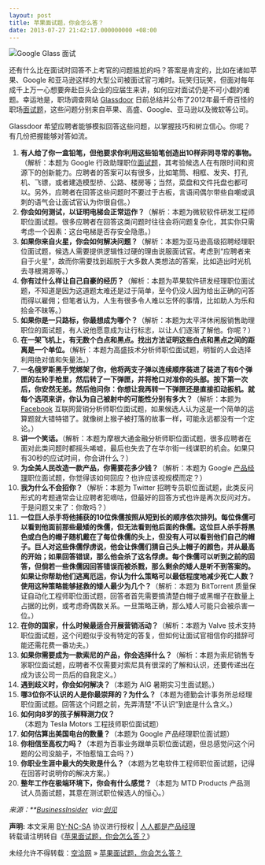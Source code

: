 ```yaml
---
layout: post
title: 苹果面试题，你会怎么答？
date: 2013-07-27 21:42:17.000000000 +08:00
---
```


![](http://www.woshipm.com/wp-content/uploads/2013/07/981dbd8d62373fbdf53bfb24a8c9552b.jpg "Google Glass 面试")

还有什么比在面试时回答不上考官的问题尴尬的吗？答案是肯定的，比如在诸如苹果、Google 和亚马逊这样的大型公司被面试官刁难时。玩笑归玩笑，但面对每年成千上万一心想要奔赴巨头企业的应届生来讲，如何应对面试仍是不可小觑的难题。幸运地是，职场调查网站 [Glassdoor](http://www.glassdoor.com/Interview/index.htm) 日前总结并公布了2012年最千奇百怪的职场<span class="wp_keywordlink_affiliate">[面试题](http://www.woshipm.com/tag/%E9%9D%A2%E8%AF%95%E9%A2%98 "查看 面试题 中的全部文章")</span>，这些问题分别来自苹果、高盛、Google、亚马逊以及微软等公司。

Glassdoor 希望应聘者能够模拟回答这些问题，以掌握技巧和树立信心。你呢？有几份把握能够对答如流。

1. **有人给了你一盒铅笔，但他要求你利用这些铅笔创造出10样非同寻常的事物。**（解析：本题为 Google 行政助理职位<span class="wp_keywordlink_affiliate">[面试题](http://www.woshipm.com/tag/%E9%9D%A2%E8%AF%95%E9%A2%98 "查看 面试题 中的全部文章")</span>，其考验候选人在有限时间和资源下的创新能力。应聘者的答案可以有很多，比如笔筒、相框、发夹、打孔机、飞镖，或者建造模型桥、公路、楼房等；当然，菜盘和文件托盘也都可以。另外，应聘者在回答这些问题时不要过于古板，言语间偶尔带些自嘲或讽刺的语气会让面试官认为你很自信。）
2. **你会如何测试，以证明电梯会正常运作？**（解析：本题为微软软件研发工程师职位面试题。很多应聘者在回答这类问题时往往会将问题复杂化，其实你只需考虑一个因素：这台电梯是否存安全隐患。）
3. **如果你来自火星，你会如何解决问题？**（解析：本题为亚马逊高级招聘经理职位面试题，候选人需要提供逻辑性过硬的理由说服面试官。考虑到“应聘者来自于火星”，故而你需要找到超脱于大多数人类想法的答案，比如造出时光机去寻根溯源等。）
4. **你有过什么样让自己自豪的经历？**（解析：本题为苹果软件研发经理职位面试题，不知道是因为这道题太难还是过于简单，至今仍没人因为给出正确的问答而得以雇佣；但笔者认为，人生有很多令人难以忘怀的事情，比如助人为乐和拾金不昧等。）
5. **如果你是一只路标，你最想成为哪个？**（解析：本题为太平洋休闲服销售助理职位的面试题，有人说他愿意成为让行标志，以让人们逐渐了解他。你呢？）
6. **在一架飞机上，有无数个白点和黑点。找出方法证明这些白点和黑点之间的距离是一个单位。**（解析：本题为高盛技术分析师职位面试题，明智的人会选择利用绝对值和矢量法。）
7. **一名俄罗斯黑手党绑架了你，他将两支子弹以连续顺序装进了装进了有6个弹匣的左轮手枪里，然后转了一下弹匣，并将枪口对准你的头部。按下第一次后，你安然无恙。然后他问你：你想让我再转一下弹匣还是直接扣动扳机。就每个选项来讲，你认为自己被射中的可能性分别有多大？**（解析：本题为 <span class="wp_keywordlink_affiliate">[Facebook](http://www.woshipm.com/tag/facebook "Facebook")</span> 互联网营销分析师职位面试题，如果候选人认为这是一个简单的运算题就大错特错了。就像树上猴子被打落的故事一样，可能永远都没有一个定论。）
8. **讲一个笑话。**（解析：本题为摩根大通金融分析师职位面试题，很多应聘者在面对此类问题时都摇头唏嘘，最后也失去了在华尔街一线谋职的机会。如果只有30秒的应试时间，你会讲什么？）
9. **为全美人民改造一款产品，你需要花多少钱？**（解析：本题为 Google <span class="wp_keywordlink_affiliate">[产品经理](http://www.woshipm.com/tag/%E4%BA%A7%E5%93%81%E7%BB%8F%E7%90%86 "产品经理")</span>职位面试题，你觉得该如何回应？也许应该视规模而定？）
10. **我为什么不会招你？**（解析：本题为 Twitter 招聘专员职位面试题，此类反问形式的考题通常会让应聘者犯嘀咕，但最好的回答方式也许是再次反问对方。于是问题又来了：你敢吗？）
11. **一位巨人杀手将他捕获的10位侏儒按照从短到长的顺序依次排列。每位侏儒可以看到他面前那些最矮的侏儒，但无法看到他后面的侏儒。这位巨人杀手将黑色或白色的帽子随机戴在了每位侏儒的头上，但没有人可以看到他们自己的帽子。巨人对这些侏儒俘虏说，他会让侏儒们猜自己头上帽子的颜色，并从最高的开始；如果回答错误，那么他会杀了这名俘虏。每个侏儒可以听到之前的回答，但倘若一些侏儒因回答错误而被杀戮，那么剩余的矮人是听不到答案的。如果让你帮助他们逃离厄运，你认为什么策略可以最低程度地减少死亡人数？使用这种策略能够拯救的矮人最少为几个？**（解析：本题为 BitTorrent 质量保证自动化工程师职位面试题，回答者首先需要搞清楚白帽子或黑帽子在数量上占据的比例，或考虑奇偶数关系。一旦策略正确，那么矮人可能只会被杀害一位。）
12. **在你的国家，什么时候最适合开展营销活动？**（解析：本题为 Valve 技术支持职位面试题，这个问题似乎没有特定的答复，但如何让面试官相信你的措辞可能还需花费一番功夫。）
13. **如果你需要成为一款索尼的产品，你会选择什么？**（解析：本题为索尼销售专家职位面试题，应聘者不仅需要对索尼具有很深的了解和认识，还要传递出在成为该公司一员后的自我定义。）
14. **遇到歧义时，你会如何解决？**（本题为 AIG 暑期实习生面试题。）
15. **哪3位你不认识的人是你最崇拜的？为什么？**（本题为德勤会计事务所总经理职位面试题。回答这个问题之前，先弄清楚“不认识”到底是什么含义。）
16. **如何向8岁的孩子解释测力仪？**（本题为 Tesla Motors 工程技师职位面试题）
17. **如何估算出美国电台的数量？**（本题为 Google 产品经理职位面试题）
18. **你相信至高权力吗？**（本题为百事业务跟单员职位面试题，但总感觉问这个问题的公司没脑子，不怕惹恼工会吗？）
19. **你职业生涯中最大的失败是什么？**（本题为艺电软件工程师职位面试题，记得在回答时说明你的解决方案。）
20. **整年工作在极端环境下，你会有什么感觉？**（本题为 MTD Products 产品测试人员面试题，其意在测试职位候选人的恒心。）

*来源：**[BusinessInsider](http://www.businessinsider.com/toughest-job-interview-questions-2013-7#)  via:[创见](http://tech2ipo.com/60820)*

<span style="font-weight:bold">声明:</span> 本文采用 [BY-NC-SA](http://creativecommons.org/licenses/by-nc-sa/3.0/ "署名-非商业性使用-相同方式共享") 协议进行授权 | [人人都是产品经理](http://www.woshipm.com/)  
转载请注明转自《[苹果面试题，你会怎么答？](http://www.woshipm.com/ms/36089.html "苹果面试题，你会怎么答？")》

未经允许不得转载：[空洽网](http://kongqia.com) » [苹果面试题，你会怎么答？](http://kongqia.com/16779.html)


